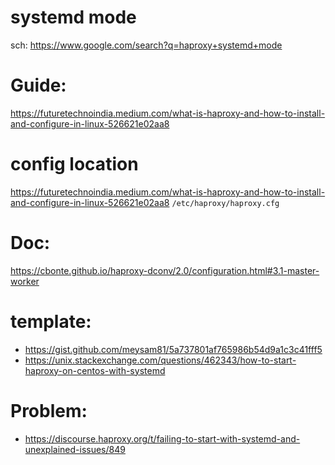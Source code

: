 # systemd mode
sch:
https://www.google.com/search?q=haproxy+systemd+mode

# Guide:
https://futuretechnoindia.medium.com/what-is-haproxy-and-how-to-install-and-configure-in-linux-526621e02aa8

# config location
https://futuretechnoindia.medium.com/what-is-haproxy-and-how-to-install-and-configure-in-linux-526621e02aa8
```/etc/haproxy/haproxy.cfg```

# Doc:
https://cbonte.github.io/haproxy-dconv/2.0/configuration.html#3.1-master-worker


# template:
- https://gist.github.com/meysam81/5a737801af765986b54d9a1c3c41fff5
- https://unix.stackexchange.com/questions/462343/how-to-start-haproxy-on-centos-with-systemd


# Problem:
- https://discourse.haproxy.org/t/failing-to-start-with-systemd-and-unexplained-issues/849
